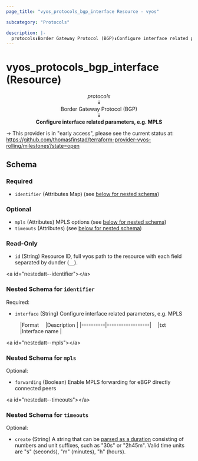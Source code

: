 ```yaml
---
page_title: "vyos_protocols_bgp_interface Resource - vyos"

subcategory: "Protocols"

description: |- 
  protocols⯯Border Gateway Protocol (BGP)⯯Configure interface related parameters, e.g. MPLS
---
```


# vyos_protocols_bgp_interface (Resource)
<center>

*protocols*  
⯯  
Border Gateway Protocol (BGP)  
⯯  
**Configure interface related parameters, e.g. MPLS**


</center>

-> This provider is in "early access", please see the current status at: https://github.com/thomasfinstad/terraform-provider-vyos-rolling/milestones?state=open

## Schema

### Required

- `identifier` (Attributes Map) (see [below for nested schema](#nestedatt--identifier))

### Optional

- `mpls` (Attributes) MPLS options (see [below for nested schema](#nestedatt--mpls))
- `timeouts` (Attributes) (see [below for nested schema](#nestedatt--timeouts))

### Read-Only

- `id` (String) Resource ID, full vyos path to the resource with each field separated by dunder (`__`).

&lt;a id=&#34;nestedatt--identifier&#34;&gt;&lt;/a&gt;
### Nested Schema for `identifier`

Required:

- `interface` (String) Configure interface related parameters, e.g. MPLS

    &emsp;|Format  &emsp;|Description     |
    |----------|------------------|
    &emsp;|txt     &emsp;|Interface name  |


&lt;a id=&#34;nestedatt--mpls&#34;&gt;&lt;/a&gt;
### Nested Schema for `mpls`

Optional:

- `forwarding` (Boolean) Enable MPLS forwarding for eBGP directly connected peers


&lt;a id=&#34;nestedatt--timeouts&#34;&gt;&lt;/a&gt;
### Nested Schema for `timeouts`

Optional:

- `create` (String) A string that can be [parsed as a duration](https://pkg.go.dev/time#ParseDuration) consisting of numbers and unit suffixes, such as &#34;30s&#34; or &#34;2h45m&#34;. Valid time units are &#34;s&#34; (seconds), &#34;m&#34; (minutes), &#34;h&#34; (hours).  
